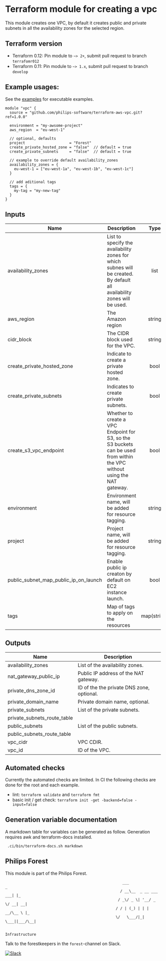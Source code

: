 # Terraform module for creating a vpc

This module creates one VPC, by default it creates public and private subnets in all the availability zones for the selected region.

## Terraform version

- Terraform 0.12: Pin module to `~> 2+`, submit pull request to branch `terrafomr012`
- Terraform 0.11: Pin module to `~> 1.x`, submit pull request to branch `develop`

## Example usages:

See the [examples](./examples) for executable examples.

```
module "vpc" {
  source = "github.com/philips-software/terraform-aws-vpc.git?ref=1.0.0"

  environment = "my-awsome-project"
  aws_region  = "eu-west-1"

  // optional, defaults
  project                    = "Forest"
  create_private_hosted_zone = "false"  // default = true
  create_private_subnets     = "false"  // default = true

  // example to override default availability_zones
  availability_zones = {
    eu-west-1 = ["eu-west-1a", "eu-west-1b", "eu-west-1c"]
  }

  // add aditional tags
  tags = {
    my-tag = "my-new-tag"
  }
}

```

## Inputs

| Name | Description | Type | Default | Required |
|------|-------------|:----:|:-----:|:-----:|
| availability\_zones | List to specify the availability zones for which subnes will be created. By default all availability zones will be used. | list | `<list>` | no |
| aws\_region | The Amazon region | string | n/a | yes |
| cidr\_block | The CIDR block used for the VPC. | string | `"10.0.0.0/16"` | no |
| create\_private\_hosted\_zone | Indicate to create a private hosted zone. | bool | `"true"` | no |
| create\_private\_subnets | Indicates to create private subnets. | bool | `"true"` | no |
| create\_s3\_vpc\_endpoint | Whether to create a VPC Endpoint for S3, so the S3 buckets can be used from within the VPC without using the NAT gateway. | bool | `"true"` | no |
| environment | Environment name, will be added for resource tagging. | string | n/a | yes |
| project | Project name, will be added for resource tagging. | string | `""` | no |
| public\_subnet\_map\_public\_ip\_on\_launch | Enable public ip creaton by default on EC2 instance launch. | bool | `"false"` | no |
| tags | Map of tags to apply on the resources | map(string) | `<map>` | no |

## Outputs

| Name | Description |
|------|-------------|
| availability\_zones | List of the availability zones. |
| nat\_gateway\_public\_ip | Public IP address of the NAT gateway. |
| private\_dns\_zone\_id | ID of the the private DNS zone, optional. |
| private\_domain\_name | Private domain name, optional. |
| private\_subnets | List of the private subnets. |
| private\_subnets\_route\_table |  |
| public\_subnets | List of the public subnets. |
| public\_subnets\_route\_table |  |
| vpc\_cidr | VPC CDIR. |
| vpc\_id | ID of the VPC. |

## Automated checks
Currently the automated checks are limited. In CI the following checks are done for the root and each example.
- lint: `terraform validate` and `terraform fmt`
- basic init / get check: `terraform init -get -backend=false -input=false`

## Generation variable documentation
A markdown table for variables can be generated as follow. Generation requires awk and terraform-docs installed.

```
 .ci/bin/terraform-docs.sh markdown
```

## Philips Forest

This module is part of the Philips Forest.

```
                                                     ___                   _
                                                    / __\__  _ __ ___  ___| |_
                                                   / _\/ _ \| '__/ _ \/ __| __|
                                                  / / | (_) | | |  __/\__ \ |_
                                                  \/   \___/|_|  \___||___/\__|  

                                                                 Infrastructure
```

Talk to the forestkeepers in the `forest`-channel on Slack.

[![Slack](https://philips-software-slackin.now.sh/badge.svg)](https://philips-software-slackin.now.sh)
